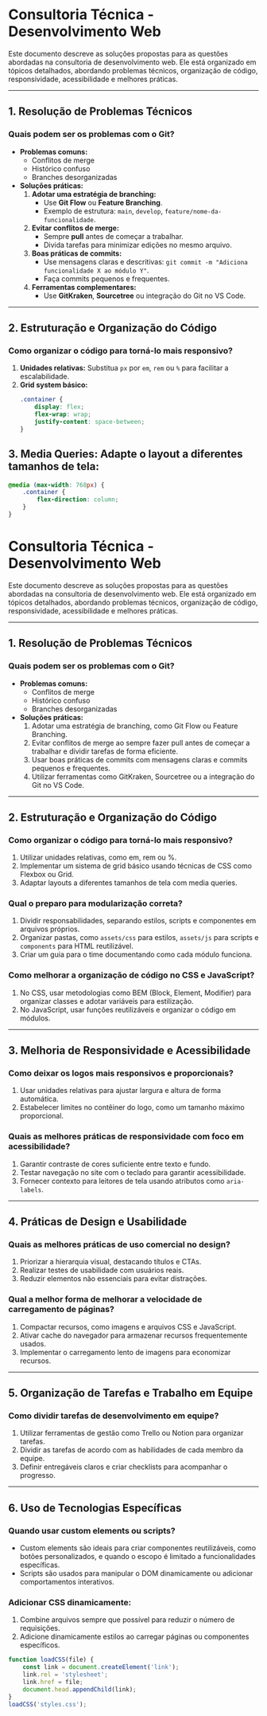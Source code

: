 # Consultoria Técnica - Desenvolvimento Web

Este documento descreve as soluções propostas para as questões abordadas na consultoria de desenvolvimento web. Ele está organizado em tópicos detalhados, abordando problemas técnicos, organização de código, responsividade, acessibilidade e melhores práticas.

---

## 1. Resolução de Problemas Técnicos

### **Quais podem ser os problemas com o Git?**
- **Problemas comuns:**
  - Conflitos de merge
  - Histórico confuso
  - Branches desorganizadas
- **Soluções práticas:**
  1. **Adotar uma estratégia de branching:**
     - Use **Git Flow** ou **Feature Branching**.
     - Exemplo de estrutura: `main`, `develop`, `feature/nome-da-funcionalidade`.
  2. **Evitar conflitos de merge:**
     - Sempre **pull** antes de começar a trabalhar.
     - Divida tarefas para minimizar edições no mesmo arquivo.
  3. **Boas práticas de commits:**
     - Use mensagens claras e descritivas: `git commit -m "Adiciona funcionalidade X ao módulo Y"`.
     - Faça commits pequenos e frequentes.
  4. **Ferramentas complementares:**
     - Use **GitKraken**, **Sourcetree** ou integração do Git no VS Code.

---

## 2. Estruturação e Organização do Código

### **Como organizar o código para torná-lo mais responsivo?**
1. **Unidades relativas:** Substitua `px` por `em`, `rem` ou `%` para facilitar a escalabilidade.
2. **Grid system básico:**
   ```css
   .container {
       display: flex;
       flex-wrap: wrap;
       justify-content: space-between;
   }

## 3. Media Queries: Adapte o layout a diferentes tamanhos de tela:

  ```css
  @media (max-width: 768px) {
      .container {
          flex-direction: column;
      }
  }
  ```

# Consultoria Técnica - Desenvolvimento Web

Este documento descreve as soluções propostas para as questões abordadas na consultoria de desenvolvimento web. Ele está organizado em tópicos detalhados, abordando problemas técnicos, organização de código, responsividade, acessibilidade e melhores práticas.

---

## 1. Resolução de Problemas Técnicos

### **Quais podem ser os problemas com o Git?**
- **Problemas comuns:**
  - Conflitos de merge
  - Histórico confuso
  - Branches desorganizadas
- **Soluções práticas:**
  1. Adotar uma estratégia de branching, como Git Flow ou Feature Branching.
  2. Evitar conflitos de merge ao sempre fazer pull antes de começar a trabalhar e dividir tarefas de forma eficiente.
  3. Usar boas práticas de commits com mensagens claras e commits pequenos e frequentes.
  4. Utilizar ferramentas como GitKraken, Sourcetree ou a integração do Git no VS Code.

---

## 2. Estruturação e Organização do Código

### **Como organizar o código para torná-lo mais responsivo?**
1. Utilizar unidades relativas, como em, rem ou %.
2. Implementar um sistema de grid básico usando técnicas de CSS como Flexbox ou Grid.
3. Adaptar layouts a diferentes tamanhos de tela com media queries.

### **Qual o preparo para modularização correta?**
1. Dividir responsabilidades, separando estilos, scripts e componentes em arquivos próprios.
2. Organizar pastas, como `assets/css` para estilos, `assets/js` para scripts e `components` para HTML reutilizável.
3. Criar um guia para o time documentando como cada módulo funciona.

### **Como melhorar a organização de código no CSS e JavaScript?**
1. No CSS, usar metodologias como BEM (Block, Element, Modifier) para organizar classes e adotar variáveis para estilização.
2. No JavaScript, usar funções reutilizáveis e organizar o código em módulos.

---

## 3. Melhoria de Responsividade e Acessibilidade

### **Como deixar os logos mais responsivos e proporcionais?**
1. Usar unidades relativas para ajustar largura e altura de forma automática.
2. Estabelecer limites no contêiner do logo, como um tamanho máximo proporcional.

### **Quais as melhores práticas de responsividade com foco em acessibilidade?**
1. Garantir contraste de cores suficiente entre texto e fundo.
2. Testar navegação no site com o teclado para garantir acessibilidade.
3. Fornecer contexto para leitores de tela usando atributos como `aria-labels`.

---

## 4. Práticas de Design e Usabilidade

### **Quais as melhores práticas de uso comercial no design?**
1. Priorizar a hierarquia visual, destacando títulos e CTAs.
2. Realizar testes de usabilidade com usuários reais.
3. Reduzir elementos não essenciais para evitar distrações.

### **Qual a melhor forma de melhorar a velocidade de carregamento de páginas?**
1. Compactar recursos, como imagens e arquivos CSS e JavaScript.
2. Ativar cache do navegador para armazenar recursos frequentemente usados.
3. Implementar o carregamento lento de imagens para economizar recursos.

---

## 5. Organização de Tarefas e Trabalho em Equipe

### **Como dividir tarefas de desenvolvimento em equipe?**
1. Utilizar ferramentas de gestão como Trello ou Notion para organizar tarefas.
2. Dividir as tarefas de acordo com as habilidades de cada membro da equipe.
3. Definir entregáveis claros e criar checklists para acompanhar o progresso.

---

## 6. Uso de Tecnologias Específicas

### **Quando usar custom elements ou scripts?**
- Custom elements são ideais para criar componentes reutilizáveis, como botões personalizados, e quando o escopo é limitado a funcionalidades específicas.
- Scripts são usados para manipular o DOM dinamicamente ou adicionar comportamentos interativos.

### **Adicionar CSS dinamicamente:**
1. Combine arquivos sempre que possível para reduzir o número de requisições.
2. Adicione dinamicamente estilos ao carregar páginas ou componentes específicos.

```javascript
function loadCSS(file) {
    const link = document.createElement('link');
    link.rel = 'stylesheet';
    link.href = file;
    document.head.appendChild(link);
}
loadCSS('styles.css');
```
